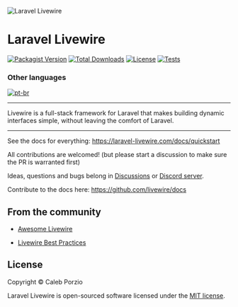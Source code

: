 ![Laravel Livewire](https://avatars.githubusercontent.com/u/51960834?s=100)
# Laravel Livewire
[![Packagist Version](https://img.shields.io/packagist/v/livewire/livewire)](https://packagist.org/packages/livewire/livewire)
[![Total Downloads](https://img.shields.io/packagist/dt/livewire/livewire)](https://packagist.org/packages/livewire/livewire)
[![License](https://img.shields.io/packagist/l/livewire/livewire)](https://packagist.org/packages/livewire/livewire)
[![Tests](https://github.com/livewire/livewire/actions/workflows/test.yml/badge.svg)](https://github.com/livewire/livewire/actions/workflows/test.yml)

### Other languages
[![pt-br](https://img.shields.io/badge/lang-pt--br-green.svg)](https://github.com/AudreyTeles/livewire.pt-br/blob/master/README.pt-br.md)

---

Livewire is a full-stack framework for Laravel that makes building dynamic interfaces simple, without leaving the comfort of Laravel.

---
See the docs for everything: https://laravel-livewire.com/docs/quickstart

All contributions are welcomed! (but please start a discussion to make sure the PR is warranted first)

Ideas, questions and bugs belong in [Discussions](https://github.com/livewire/livewire/discussions) or [Discord server](https://discord.gg/livewire).

Contribute to the docs here: https://github.com/livewire/docs

## From the community

- [Awesome Livewire](https://github.com/imliam/awesome-livewire)

- [Livewire Best Practices](https://github.com/michael-rubel/livewire-best-practices)


## License

Copyright © Caleb Porzio

Laravel Livewire is open-sourced software licensed under the [MIT license](LICENSE.md).
